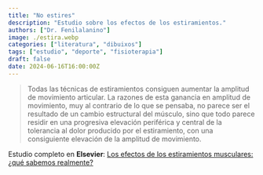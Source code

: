 ```yaml
---
title: "No estires"
description: "Estudio sobre los efectos de los estiramientos."
authors: ["Dr. Fenilalanino"]
image: ./estira.webp
categories: ["literatura", "dibuixos"]
tags: ["estudio", "deporte", "fisioterapia"]
draft: false
date: 2024-06-16T16:00:00Z
---
```


> Todas las técnicas de estiramientos consiguen aumentar la amplitud de movimiento articular. La razones de esta ganancia en amplitud de movimiento, muy al contrario de lo que se pensaba, no parece ser el resultado de un cambio estructural del músculo, sino que todo parece residir en una progresiva elevación periférica y central de la tolerancia al dolor producido por el estiramiento, con una consiguiente elevación de la amplitud de movimiento.

Estudio completo en **Elsevier**: [Los efectos de los estiramientos musculares: ¿qué sabemos realmente?](https://www.elsevier.es/es-revista-revista-iberoamericana-fisioterapia-kinesiologia-176-articulo-los-efectos-estiramientos-musculares-que-13092669)

